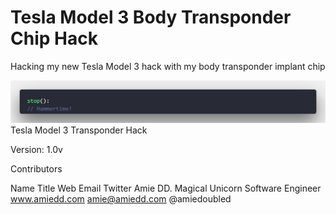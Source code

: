 # Tesla Model 3 Body Transponder Chip Hack
Hacking my new Tesla Model 3 hack with my body transponder implant chip

![dev jokes](https://github.com/AmieDD/TeslaModel3Hack/blob/master/codecomments.png)
Tesla Model 3 Transponder Hack
 
Version: 1.0v
 
Contributors


Name
Title
Web
Email
Twitter
 Amie DD.
Magical Unicorn Software Engineer
 www.amiedd.com
 amie@amiedd.com
@amiedoubled
